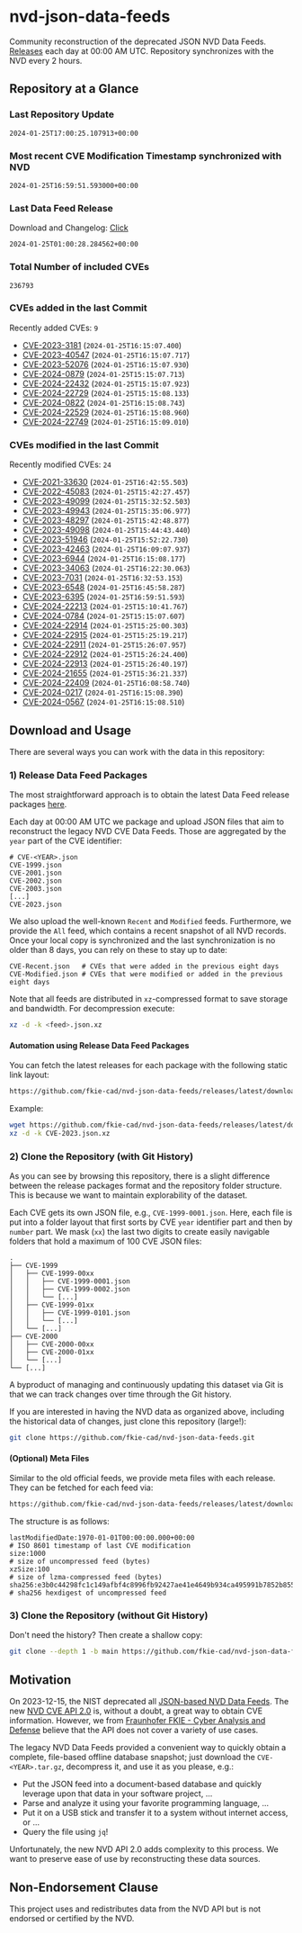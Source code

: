 # nvd-json-data-feeds

Community reconstruction of the deprecated JSON NVD Data Feeds. 
[Releases](https://github.com/fkie-cad/nvd-json-data-feeds/releases/latest) each day at 00:00 AM UTC.
Repository synchronizes with the NVD every 2 hours.

## Repository at a Glance

### Last Repository Update

```plain
2024-01-25T17:00:25.107913+00:00
```

### Most recent CVE Modification Timestamp synchronized with NVD

```plain
2024-01-25T16:59:51.593000+00:00
```

### Last Data Feed Release

Download and Changelog: [Click](https://github.com/fkie-cad/nvd-json-data-feeds/releases/latest)

```plain
2024-01-25T01:00:28.284562+00:00
```

### Total Number of included CVEs

```plain
236793
```

### CVEs added in the last Commit

Recently added CVEs: `9`

* [CVE-2023-3181](CVE-2023/CVE-2023-31xx/CVE-2023-3181.json) (`2024-01-25T16:15:07.400`)
* [CVE-2023-40547](CVE-2023/CVE-2023-405xx/CVE-2023-40547.json) (`2024-01-25T16:15:07.717`)
* [CVE-2023-52076](CVE-2023/CVE-2023-520xx/CVE-2023-52076.json) (`2024-01-25T16:15:07.930`)
* [CVE-2024-0879](CVE-2024/CVE-2024-08xx/CVE-2024-0879.json) (`2024-01-25T15:15:07.713`)
* [CVE-2024-22432](CVE-2024/CVE-2024-224xx/CVE-2024-22432.json) (`2024-01-25T15:15:07.923`)
* [CVE-2024-22729](CVE-2024/CVE-2024-227xx/CVE-2024-22729.json) (`2024-01-25T15:15:08.133`)
* [CVE-2024-0822](CVE-2024/CVE-2024-08xx/CVE-2024-0822.json) (`2024-01-25T16:15:08.743`)
* [CVE-2024-22529](CVE-2024/CVE-2024-225xx/CVE-2024-22529.json) (`2024-01-25T16:15:08.960`)
* [CVE-2024-22749](CVE-2024/CVE-2024-227xx/CVE-2024-22749.json) (`2024-01-25T16:15:09.010`)


### CVEs modified in the last Commit

Recently modified CVEs: `24`

* [CVE-2021-33630](CVE-2021/CVE-2021-336xx/CVE-2021-33630.json) (`2024-01-25T16:42:55.503`)
* [CVE-2022-45083](CVE-2022/CVE-2022-450xx/CVE-2022-45083.json) (`2024-01-25T15:42:27.457`)
* [CVE-2023-49099](CVE-2023/CVE-2023-490xx/CVE-2023-49099.json) (`2024-01-25T15:32:52.503`)
* [CVE-2023-49943](CVE-2023/CVE-2023-499xx/CVE-2023-49943.json) (`2024-01-25T15:35:06.977`)
* [CVE-2023-48297](CVE-2023/CVE-2023-482xx/CVE-2023-48297.json) (`2024-01-25T15:42:48.877`)
* [CVE-2023-49098](CVE-2023/CVE-2023-490xx/CVE-2023-49098.json) (`2024-01-25T15:44:43.440`)
* [CVE-2023-51946](CVE-2023/CVE-2023-519xx/CVE-2023-51946.json) (`2024-01-25T15:52:22.730`)
* [CVE-2023-42463](CVE-2023/CVE-2023-424xx/CVE-2023-42463.json) (`2024-01-25T16:09:07.937`)
* [CVE-2023-6944](CVE-2023/CVE-2023-69xx/CVE-2023-6944.json) (`2024-01-25T16:15:08.177`)
* [CVE-2023-34063](CVE-2023/CVE-2023-340xx/CVE-2023-34063.json) (`2024-01-25T16:22:30.063`)
* [CVE-2023-7031](CVE-2023/CVE-2023-70xx/CVE-2023-7031.json) (`2024-01-25T16:32:53.153`)
* [CVE-2023-6548](CVE-2023/CVE-2023-65xx/CVE-2023-6548.json) (`2024-01-25T16:45:58.287`)
* [CVE-2023-6395](CVE-2023/CVE-2023-63xx/CVE-2023-6395.json) (`2024-01-25T16:59:51.593`)
* [CVE-2024-22213](CVE-2024/CVE-2024-222xx/CVE-2024-22213.json) (`2024-01-25T15:10:41.767`)
* [CVE-2024-0784](CVE-2024/CVE-2024-07xx/CVE-2024-0784.json) (`2024-01-25T15:15:07.607`)
* [CVE-2024-22914](CVE-2024/CVE-2024-229xx/CVE-2024-22914.json) (`2024-01-25T15:25:00.303`)
* [CVE-2024-22915](CVE-2024/CVE-2024-229xx/CVE-2024-22915.json) (`2024-01-25T15:25:19.217`)
* [CVE-2024-22911](CVE-2024/CVE-2024-229xx/CVE-2024-22911.json) (`2024-01-25T15:26:07.957`)
* [CVE-2024-22912](CVE-2024/CVE-2024-229xx/CVE-2024-22912.json) (`2024-01-25T15:26:24.400`)
* [CVE-2024-22913](CVE-2024/CVE-2024-229xx/CVE-2024-22913.json) (`2024-01-25T15:26:40.197`)
* [CVE-2024-21655](CVE-2024/CVE-2024-216xx/CVE-2024-21655.json) (`2024-01-25T15:36:21.337`)
* [CVE-2024-22409](CVE-2024/CVE-2024-224xx/CVE-2024-22409.json) (`2024-01-25T16:08:58.740`)
* [CVE-2024-0217](CVE-2024/CVE-2024-02xx/CVE-2024-0217.json) (`2024-01-25T16:15:08.390`)
* [CVE-2024-0567](CVE-2024/CVE-2024-05xx/CVE-2024-0567.json) (`2024-01-25T16:15:08.510`)


## Download and Usage

There are several ways you can work with the data in this repository:

### 1) Release Data Feed Packages

The most straightforward approach is to obtain the latest Data Feed release packages [here](https://github.com/fkie-cad/nvd-json-data-feeds/releases/latest).

Each day at 00:00 AM UTC we package and upload JSON files that aim to reconstruct the legacy NVD CVE Data Feeds.
Those are aggregated by the `year` part of the CVE identifier:

```
# CVE-<YEAR>.json
CVE-1999.json
CVE-2001.json
CVE-2002.json
CVE-2003.json
[...]
CVE-2023.json
```

We also upload the well-known `Recent` and `Modified` feeds.
Furthermore, we provide the `All` feed, which contains a recent snapshot of all NVD records.
Once your local copy is synchronized and the last synchronization is no older than 8 days, you can rely on these to stay up to date:

```plain
CVE-Recent.json   # CVEs that were added in the previous eight days
CVE-Modified.json # CVEs that were modified or added in the previous eight days
```

Note that all feeds are distributed in `xz`-compressed format to save storage and bandwidth.
For decompression execute:

```sh
xz -d -k <feed>.json.xz
```


#### Automation using Release Data Feed Packages

You can fetch the latest releases for each package with the following static link layout:

```sh
https://github.com/fkie-cad/nvd-json-data-feeds/releases/latest/download/CVE-<YEAR>.json.xz
```

Example:

```sh
wget https://github.com/fkie-cad/nvd-json-data-feeds/releases/latest/download/CVE-2023.json.xz
xz -d -k CVE-2023.json.xz
```



### 2) Clone the Repository (with Git History)

As you can see by browsing this repository, there is a slight difference between the release packages format and the repository folder structure.
This is because we want to maintain explorability of the dataset.

Each CVE gets its own JSON file, e.g., `CVE-1999-0001.json`.
Here, each file is put into a folder layout that first sorts by CVE `year` identifier part and then by `number` part.
We mask (`xx`) the last two digits to create easily navigable folders that hold a maximum of 100 CVE JSON files:

```plain
.
├── CVE-1999
│   ├── CVE-1999-00xx
│   │   ├── CVE-1999-0001.json
│   │   ├── CVE-1999-0002.json
│   │   └── [...]
│   ├── CVE-1999-01xx
│   │   ├── CVE-1999-0101.json
│   │   └── [...]
│   └── [...]
├── CVE-2000
│   ├── CVE-2000-00xx
│   ├── CVE-2000-01xx
│   └── [...]
└── [...]
```

A byproduct of managing and continuously updating this dataset via Git is that we can track changes over time through the Git history.

If you are interested in having the NVD data as organized above, including the historical data of changes, just clone this repository (large!):

```sh
git clone https://github.com/fkie-cad/nvd-json-data-feeds.git
```

#### (Optional) Meta Files

Similar to the old official feeds, we provide meta files with each release. They can be fetched for each feed via:

```sh
https://github.com/fkie-cad/nvd-json-data-feeds/releases/latest/download/CVE-<YEAR>.meta
```

The structure is as follows:

```plain
lastModifiedDate:1970-01-01T00:00:00.000+00:00                          # ISO 8601 timestamp of last CVE modification
size:1000                                                               # size of uncompressed feed (bytes)
xzSize:100                                                              # size of lzma-compressed feed (bytes)
sha256:e3b0c44298fc1c149afbf4c8996fb92427ae41e4649b934ca495991b7852b855 # sha256 hexdigest of uncompressed feed
```


### 3) Clone the Repository (without Git History)

Don't need the history? Then create a shallow copy:

```sh
git clone --depth 1 -b main https://github.com/fkie-cad/nvd-json-data-feeds.git
```

## Motivation

On 2023-12-15, the NIST deprecated all [JSON-based NVD Data Feeds](https://nvd.nist.gov/vuln/data-feeds#divRetirementBanner-1).
The new [NVD CVE API 2.0](https://nvd.nist.gov/developers/vulnerabilities) is, without a doubt, a great way to obtain CVE information.
However, we from [Fraunhofer FKIE - Cyber Analysis and Defense](https://www.fkie.fraunhofer.de/en/departments/cad.html) believe that the API does not cover a variety of use cases.

The legacy NVD Data Feeds provided a convenient way to quickly obtain a complete, file-based offline database snapshot; just download the `CVE-<YEAR>.tar.gz`, decompress it, and use it as you please, e.g.:

* Put the JSON feed into a document-based database and quickly leverage upon that data in your software project, ...
* Parse and analyze it using your favorite programming language, ...
* Put it on a USB stick and transfer it to a system without internet access, or ...
* Query the file using `jq`!

Unfortunately, the new NVD API 2.0 adds complexity to this process.
We want to preserve ease of use by reconstructing these data sources.

## Non-Endorsement Clause

This project uses and redistributes data from the NVD API but is not endorsed or certified by the NVD.